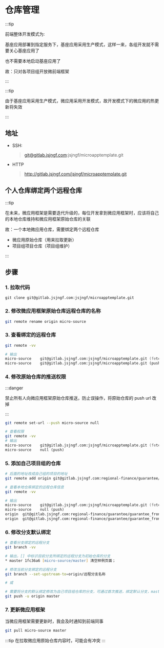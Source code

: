 # 仓库管理

:::tip

前端整体开发模式为:

基座应用部署到指定服务下，基座应用采用生产模式，这样一来，各组开发就不需要关心基座应用了

也不需要本地启动基座应用了

故：只对各项目组开放微前端框架

:::

:::tip

由于基座应用采用生产模式，微应用采用开发模式，故开发模式下的微应用的热更新将失效

:::

## 地址

* SSH:
    > git@gitlab.jsjngf.com:jsjngf/microapptemplate.git

* HTTP
    > http://gitlab.jsjngf.com/jsjngf/microapptemplate.git

## 个人仓库绑定两个远程仓库

:::tip

在未来，微应用框架是需要迭代升级的，每位开发拿到微应用框架时，应该将自己的本地仓库维持和微应用框架原始仓库的关联

故：一个本地微应用仓库，需要绑定两个远程仓库

* 微应用原始仓库（用来拉取更新）
* 项目组项目仓库（项目组维护）

:::

## 步骤

### 1. 拉取代码

```shell
git clone git@gitlab.jsjngf.com:jsjngf/microapptemplate.git
```

### 2. 修改微应用框架原始仓库远程仓库的名称

```zsh
git remote rename origin micro-source
```

### 3. 查看绑定的远程仓库

```zsh
git remote -vv

# 输出
micro-source    git@gitlab.jsjngf.com:jsjngf/microapptemplate.git (fetch)
micro-source    git@gitlab.jsjngf.com:jsjngf/microapptemplate.git (push)
```

### 4. 修改原始仓库的推送权限

:::danger

禁止所有人向微应用框架原始仓库推送，防止误操作，将原始仓库的 push url 改掉

:::

```zsh
git remote set-url --push micro-source null

# 查看权限
git remote -vv
# 输出
micro-source    git@gitlab.jsjngf.com:jsjngf/microapptemplate.git (fetch)
micro-source    null (push)
```

### 5. 添加自己项目组的仓库

```zsh
# 后面的地址改成自己组的项目的地址
git remote add origin git@gitlab.jsjngf.com:regional-finance/guarantee/guarantee_front.git

# 查看本地仓库绑定的远程仓库信息
git remote -vv

# 输出
micro-source    git@gitlab.jsjngf.com:jsjngf/microapptemplate.git (fetch)
micro-source    null (push)
origin  git@gitlab.jsjngf.com:regional-finance/guarantee/guarantee_front.git (fetch)
origin  git@gitlab.jsjngf.com:regional-finance/guarantee/guarantee_front.git (push)
```

### 6. 修改分支默认绑定

```zsh
# 查看分支绑定的远程分支
git branch -vv 

# 输出，[] 中标识目前分支所绑定的远程分支为初始仓库的分支
* master 1fc36a6 [micro-source/master] 清空样例页面；

# 修改当前分支绑定的远程分支
git branch --set-upstream-to=origin/远程分支名称

# 或

# 需要将分支的默认绑定修改为自己项目组仓库的分支，可通过首次推送，绑定默认分支，master -> origin master
git push -u origin master
```

### 7. 更新微应用框架

当微应用框架需要更新时，我会及时通知到前端同事

```zsh
git pull micro-source master
```

:::tip
在拉取微应用原始仓库内容时，可能会有冲突
:::
